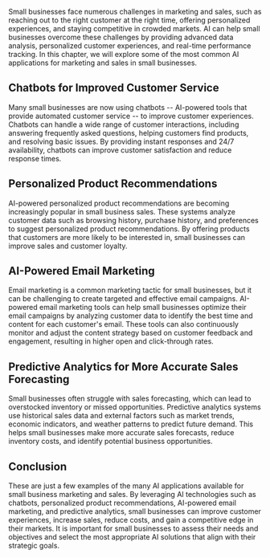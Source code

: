 
Small businesses face numerous challenges in marketing and sales, such as reaching out to the right customer at the right time, offering personalized experiences, and staying competitive in crowded markets. AI can help small businesses overcome these challenges by providing advanced data analysis, personalized customer experiences, and real-time performance tracking. In this chapter, we will explore some of the most common AI applications for marketing and sales in small businesses.

Chatbots for Improved Customer Service
--------------------------------------

Many small businesses are now using chatbots -- AI-powered tools that provide automated customer service -- to improve customer experiences. Chatbots can handle a wide range of customer interactions, including answering frequently asked questions, helping customers find products, and resolving basic issues. By providing instant responses and 24/7 availability, chatbots can improve customer satisfaction and reduce response times.

Personalized Product Recommendations
------------------------------------

AI-powered personalized product recommendations are becoming increasingly popular in small business sales. These systems analyze customer data such as browsing history, purchase history, and preferences to suggest personalized product recommendations. By offering products that customers are more likely to be interested in, small businesses can improve sales and customer loyalty.

AI-Powered Email Marketing
--------------------------

Email marketing is a common marketing tactic for small businesses, but it can be challenging to create targeted and effective email campaigns. AI-powered email marketing tools can help small businesses optimize their email campaigns by analyzing customer data to identify the best time and content for each customer's email. These tools can also continuously monitor and adjust the content strategy based on customer feedback and engagement, resulting in higher open and click-through rates.

Predictive Analytics for More Accurate Sales Forecasting
--------------------------------------------------------

Small businesses often struggle with sales forecasting, which can lead to overstocked inventory or missed opportunities. Predictive analytics systems use historical sales data and external factors such as market trends, economic indicators, and weather patterns to predict future demand. This helps small businesses make more accurate sales forecasts, reduce inventory costs, and identify potential business opportunities.

Conclusion
----------

These are just a few examples of the many AI applications available for small business marketing and sales. By leveraging AI technologies such as chatbots, personalized product recommendations, AI-powered email marketing, and predictive analytics, small businesses can improve customer experiences, increase sales, reduce costs, and gain a competitive edge in their markets. It is important for small businesses to assess their needs and objectives and select the most appropriate AI solutions that align with their strategic goals.

